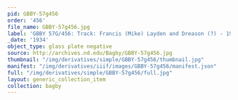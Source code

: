 ```yaml
---
pid: GBBY-57g456
order: '456'
file_name: GBBY-57g456.jpg
label: 'GBBY 57G/456: Track: Francis (Mike) Layden and Dreason (?) - 1934'
_date: '1934'
object_type: glass plate negative
source: http://archives.nd.edu/Bagby/GBBY-57g456.jpg
thumbnail: "/img/derivatives/simple/GBBY-57g456/thumbnail.jpg"
manifest: "/img/derivatives/iiif/images/GBBY-57g456/manifest.json"
full: "/img/derivatives/simple/GBBY-57g456/full.jpg"
layout: generic_collection_item
collection: bagby
---
```

